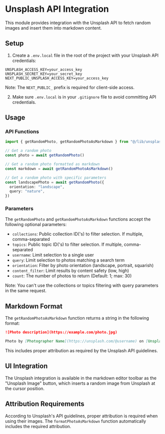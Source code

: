 # Unsplash API Integration

This module provides integration with the Unsplash API to fetch random images and insert them into markdown content.

## Setup

1. Create a `.env.local` file in the root of the project with your Unsplash API credentials:

```
UNSPLASH_ACCESS_KEY=your_access_key
UNSPLASH_SECRET_KEY=your_secret_key
NEXT_PUBLIC_UNSPLASH_ACCESS_KEY=your_access_key
```

Note: The `NEXT_PUBLIC_` prefix is required for client-side access.

2. Make sure `.env.local` is in your `.gitignore` file to avoid committing API credentials.

## Usage

### API Functions

```typescript
import { getRandomPhoto, getRandomPhotoAsMarkdown } from "@/lib/unsplash"

// Get a random photo
const photo = await getRandomPhoto()

// Get a random photo formatted as markdown
const markdown = await getRandomPhotoAsMarkdown()

// Get a random photo with specific parameters
const landscapePhoto = await getRandomPhoto({
  orientation: "landscape",
  query: "nature",
})
```

### Parameters

The `getRandomPhoto` and `getRandomPhotoAsMarkdown` functions accept the following optional parameters:

- `collections`: Public collection ID('s) to filter selection. If multiple, comma-separated
- `topics`: Public topic ID('s) to filter selection. If multiple, comma-separated
- `username`: Limit selection to a single user
- `query`: Limit selection to photos matching a search term
- `orientation`: Filter by photo orientation (landscape, portrait, squarish)
- `content_filter`: Limit results by content safety (low, high)
- `count`: The number of photos to return (Default: 1; max: 30)

Note: You can't use the collections or topics filtering with query parameters in the same request.

## Markdown Format

The `getRandomPhotoAsMarkdown` function returns a string in the following format:

```markdown
![Photo description](https://example.com/photo.jpg)

Photo by [Photographer Name](https://unsplash.com/@username) on [Unsplash](https://unsplash.com/photos/id)
```

This includes proper attribution as required by the Unsplash API guidelines.

## UI Integration

The Unsplash integration is available in the markdown editor toolbar as the "Unsplash Image" button, which inserts a random image from Unsplash at the cursor position.

## Attribution Requirements

According to Unsplash's API guidelines, proper attribution is required when using their images. The `formatPhotoAsMarkdown` function automatically includes the required attribution.
